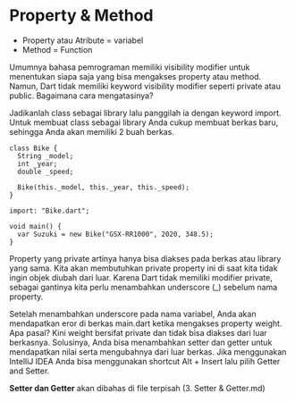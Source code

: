 # Property & Method
- Property atau Atribute = variabel
- Method = Function

Umumnya bahasa pemrograman memiliki visibility modifier untuk menentukan siapa saja yang bisa mengakses property atau method. Namun, Dart tidak memiliki keyword visibility modifier seperti private atau public. Bagaimana cara  mengatasinya?

Jadikanlah class sebagai library lalu panggilah ia dengan keyword import. Untuk membuat class sebagai library Anda cukup membuat berkas baru, sehingga Anda akan memiliki 2 buah berkas.

```
class Bike {
  String _model;
  int _year;
  double _speed;

  Bike(this._model, this._year, this._speed);
}
```

```
import: "Bike.dart";

void main() {
  var Suzuki = new Bike("GSX-RR1000", 2020, 348.5);
}
```

Property yang private artinya hanya bisa diakses pada berkas atau library yang sama. Kita akan membutuhkan private property ini di saat kita tidak ingin objek diubah dari luar. Karena Dart tidak memiliki modifier private, sebagai gantinya kita perlu menambahkan underscore (_) sebelum nama property.

Setelah menambahkan underscore pada nama variabel, Anda akan mendapatkan eror di berkas main.dart ketika mengakses property weight. Apa pasal? Kini  weight bersifat private dan tidak bisa diakses dari luar berkasnya. Solusinya, Anda bisa menambahkan setter dan getter untuk mendapatkan nilai serta mengubahnya dari luar berkas. Jika menggunakan IntelliJ IDEA Anda bisa menggunakan shortcut Alt + Insert lalu pilih Getter and Setter.

**Setter dan Getter** akan dibahas di file terpisah (3. Setter & Getter.md)
